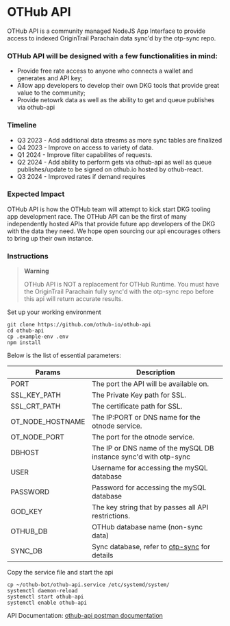 # OTHub API

OTHub API is a community managed NodeJS App Interface to provide access to indexed OriginTrail Parachain data sync'd by the otp-sync repo.

### OTHub API will be designed with a few functionalities in mind:
- Provide free rate access to anyone who connects a wallet and generates and API key;
- Allow app developers to develop their own DKG tools that provide great value to the community;
- Provide netowrk data as well as the ability to get and queue publishes via othub-api

### Timeline
- Q3 2023 - Add additional data streams as more sync tables are finalized
- Q4 2023 - Improve on access to variety of data. 
- Q1 2024 - Improve filter capabilites of requests. 
- Q2 2024 - Add ability to perform gets via othub-api as well as queue publishes/update to be signed on othub.io hosted by othub-react.
- Q3 2024 - Improved rates if demand requires 

### Expected Impact
OTHub API is how the OTHub team will attempt to kick start DKG tooling app development race. The OTHub API can be the first of many independently hosted APIs that provide future app developers of the DKG with the data they need. We hope open sourcing our api encourages others to bring up their own instance.

### Instructions
> **Warning**
> 
> OTHub API is NOT a replacement for OTHub Runtime. You must have the OriginTrail Parachain fully sync'd with the otp-sync repo before this api will return accurate results.

Set up your working environment
```
git clone https://github.com/othub-io/othub-api
cd othub-api
cp .example-env .env
npm install
```
Below is the list of essential parameters:

| Params            | Description                                |
|-------------------|-------------------------------------------|
| PORT              | The port the API will be available on. |
| SSL_KEY_PATH             | The Private Key path for SSL.                            |
| SSL_CRT_PATH           | The certificate path for SSL.                              |
| OT_NODE_HOSTNAME       | The IP:PORT or DNS name for the otnode service.                 |
| OT_NODE_PORT            | The port for the otnode service.             |
| DBHOST            | The IP or DNS name of the mySQL DB instance sync'd with otp-sync             |
| USER              | Username for accessing the mySQL database         |
| PASSWORD          | Password for accessing the mySQL database         |
| GOD_KEY            | The key string that by passes all API restrictions.            |
| OTHUB_DB          | OTHub database name (non-sync data)                          |
| SYNC_DB           | Sync database, refer to [otp-sync](https://github.com/othub-io/otp-sync) for details               |

Copy the service file and start the api
```
cp ~/othub-bot/othub-api.service /etc/systemd/system/
systemctl daemon-reload
systemctl start othub-api
systemctl enable othub-api
```

API Documentation:
[othub-api postman documentation](https://www.postman.com/crimson-crescent-721757/workspace/othub-api)
```
